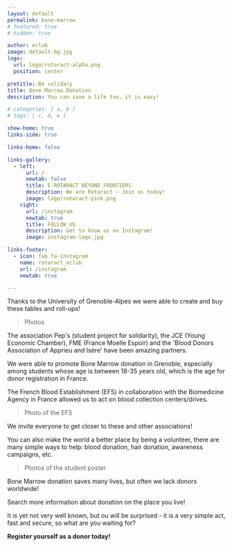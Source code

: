 ```yaml
---
layout: default
permalink: bone-marrow
# featured: true
# hidden: true

author: eclub
image: default-bg.jpg
logo:
  url: logo/rotaract-alpha.png
  position: center

pretitle: Be solidary
title: Bone Marrow Donation
description: You can save a life too, it is easy!

# categories: [ a, b ]
# tags: [ c, d, e ]

show-home: true
links-side: true

links-home: false

links-gallery:
  - left:
      url: /
      newtab: false
      title: E-ROTARACT BEYOND FRONTIERS
      description: We are Rotaract – Join us today!
      image: logo/rotaract-pink.png
    right:
      url: /instagram
      newtab: true
      title: FOLLOW US
      description: Get to know us on Instagram!
      image: instagram-logo.jpg

links-footer:
  - icon: fab fa-instagram
    name: rotaract_eclub
    url: /instagram
    newtab: true

---
```


Thanks to the University of Grenoble-Alpes we were able to create and buy these tables and roll-ups!

> Photos

The association Pep's (student project for solidarity), the JCE (Young Economic Chamber), FME (France Moelle Espoir) and the 'Blood Donors Association of Apprieu and Isère' have been amazing partners.

We were able to promote Bone Marrow donation in Grenoble, especially among students whose age is between 18-35 years old, which is the age for donor registration in France.

The French Blood Establishment (EFS) in collaboration with the Biomedicine Agency in France allowed us to act on blood collection centers/drives.

> Photo of the EFS

We invite everyone to get closer to these and other associations!

You can also make the world a better place by being a volunteer, there are many simple ways to help: blood donation, hair donation, awareness campaigns, etc.

> Photos of the student poster

Bone Marrow donation saves many lives, but often we lack donors worldwide!

Search more information about donation on the place you live!

It is yet not very well known, but ou will be surprised - it is a very simple act, fast and secure, so what are you waiting for?

**Register yourself as a donor today!**
